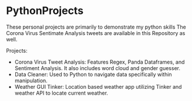 # PythonProjects
These personal projects are primarily to demonstrate my python skills 
The Corona Virus Sentimate Analysis tweets are available in this Repository as well.

Projects:
- Corona Virus Tweet Analysis: Features Regex, Panda Dataframes, and Sentiment Analysis. It also includes word cloud and gender guesser.
- Data Cleaner: Used to Python to navigate data specifically within manipulation.
- Weather GUI Tinker: Location based weather app utilizing Tinker and weather API to locate current weather.

